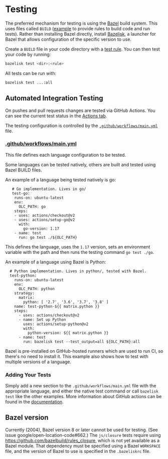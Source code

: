 # Testing
The preferred mechanism for testing is using the [Bazel](https://bazel.build/) build system.
This uses files called `BUILD` ([example](https://github.com/google/open-location-code/blob/main/python/BUILD) to provide rules to build code and run tests).
Rather than installing Bazel directly, install [Bazelisk](https://github.com/bazelbuild/bazelisk), a launcher for Bazel that allows configuration of the specific version to use.

Create a `BUILD` file in your code directory with a [test rule](https://bazel.build/versions/master/docs/test-encyclopedia.html).
You can then test your code by running:

```sh
bazelisk test <dir>:<rule>
```

All tests can be run with:

```sh
bazelisk test ...:all
```

## Automated Integration Testing
On pushes and pull requests changes are tested via GitHub Actions.
You can see the current test status in the [Actions tab](https://github.com/google/open-location-code/actions/workflows/main.yml?query=branch%3Amain).

The testing configuration is controlled by the [`.github/workflows/main.yml`](.github/workflows/main.yml) file.

### [.github/workflows/main.yml](.github/workflows/main.yml)
This file defines each language configuration to be tested.

Some languages can be tested natively, others are built and tested using Bazel BUILD files.

An example of a language being tested natively is go:

```
   # Go implementation. Lives in go/
   test-go:
    runs-on: ubuntu-latest
    env:
      OLC_PATH: go
    steps:
    - uses: actions/checkout@v2
    - uses: actions/setup-go@v2
      with:
        go-version: 1.17
    - name: test
      run: go test ./${OLC_PATH}
```

This defines the language, uses the `1.17` version, sets an environment variable with the path and then runs the testing command `go test ./go`.

An example of a language using Bazel is Python:

```
  # Python implementation. Lives in python/, tested with Bazel.
  test-python:
    runs-on: ubuntu-latest
    env:
      OLC_PATH: python
    strategy:
      matrix:
        python: [ '2.7', '3.6', '3.7', '3.8' ]
    name: test-python-${{ matrix.python }}
    steps:
      - uses: actions/checkout@v2
      - name: Set up Python
        uses: actions/setup-python@v2
        with:
          python-version: ${{ matrix.python }}
      - name: test
        run: bazelisk test --test_output=all ${OLC_PATH}:all
```

Bazel is pre-installed on GitHub-hosted runners which are used to run CI, so there's no need to install it.
This example also shows how to test with multiple versions of a language.

### Adding Your Tests

Simply add a new section to the `.github/workflows/main.yml` file with the appropriate language, and either the native test command or call `bazelisk test` like the other examples.
More information about GitHub actions can be found in the [documentation](https://docs.github.com/en/actions/quickstart).

## Bazel version

Currently (2004), Bazel version 8 or later cannot be used for testing. (See issue google/open-location-code#662.)
The `js/closure` tests require using https://github.com/bazelbuild/rules_closure, which is not yet available as a Bazel module.
That dependency must be specified using a Bazel `WORKSPACE` file, and the version of Bazel to use is specified in the `.bazeliskrc` file.

